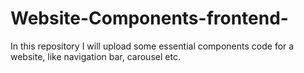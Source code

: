 # Website-Components-frontend-
In this repository I will upload some essential components code for a website, like navigation bar, carousel etc.
